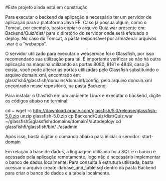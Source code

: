 #Este projeto ainda está em construção

Para executar o backend da aplicação é necessário ter um servidor de aplicação para a plataforma Java EE. Caso já possua algum, como o Tomcat, por exemplo, basta copiar o arquivo Quiz.war presente em: Backend/Quiz/dist/ para o diretório do servidor onde será efetuado o deploy. No caso do Tomcat, a pasta responsável por armazenar arquivos .war é a "webapps".

O servidor utilizado para executar o webservice foi o Glassfish, por isso recomendado sua utilização para tal. É importante verificar se não há outra aplicação na máquina utilizando as portas 8080, 8181 e 4848, caso já exista, você pode alterar as portas utilizadas pelo Glassfish substituindo o arquivo domain.xml, encontrado em: glassfish5/glassfish/domains/domain1/config, pelo arquivo domain.xml encontrado nesse repositório, na pasta Backend. 

Para instalar o Glasfish em um ambiente Linux e executar o backend, digite os códigos abaixo no terminal:

cd ~
wget -c http://download.oracle.com/glassfish/5.0/release/glassfish-5.0.zip 
unzip glassfish-5.0.zip
cp Backend/Quiz/dist/Quiz.war ~/glassfish5/glassfish/domains/domain1/autodeploy/ 
cd glassfish5/glassfish/bin/
./asadmin

Após isso, basta digitar o comando abaixo para iniciar o servidor: 
start-domain

Em relação à base de dados, a linguagem utilizada foi a SQL e o banco é acessado pela aplicação remotamente, logo não é necessário implementar o banco de dados localmente. Para consulta à estrutura utilizada, basta acessar o arquivo create-dabase_and_table.sql dentro da pasta Backend para criar o banco de dados e a tabela localmente.
